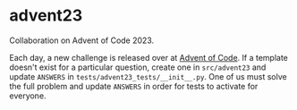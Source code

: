 # advent23

Collaboration on Advent of Code 2023.

Each day, a new challenge is released over at [Advent of Code](https://adventofcode.com/). If a template doesn't exist for a particular question, create one in `src/advent23` and update `ANSWERS` in `tests/advent23_tests/__init__.py`. One of us must solve the full problem and update `ANSWERS` in order for tests to activate for everyone.
